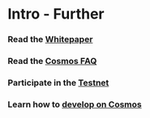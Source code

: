 # Intro - Further

### Read the [Whitepaper](/resources/whitepaper)

### Read the [Cosmos FAQ](/resources/faq)

### Participate in the [Testnet](/testnet)

### Learn how to [develop on Cosmos](/develop)
